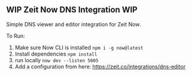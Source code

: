## WIP Zeit Now DNS Integration WIP

Simple DNS viewer and editor integration for Zeit Now.

To Run:

1. Make sure Now CLI is installed `npm i -g now@latest`
2. Install dependencies `npm install`
3. run locally `now dev --listen 5005`
4. Add a configuration from here: https://zeit.co/integrations/dns-editor
